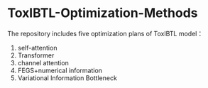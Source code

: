 # ToxlBTL-Optimization-Methods
The repository includes five optimization plans of ToxlBTL model：
1. self-attention
2. Transformer
3. channel attention
4. FEGS+numerical information
5. Variational Information Bottleneck

